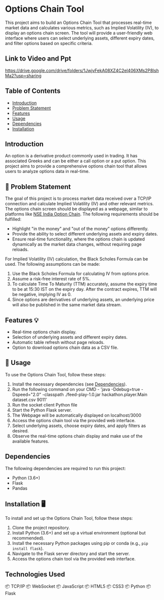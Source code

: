# Options Chain Tool

This project aims to build an Options Chain Tool that processes real-time market data and calculates various metrics, such as Implied Volatility (IV), to display an options chain screen. The tool will provide a user-friendly web interface where users can select underlying assets, different expiry dates, and filter options based on specific criteria.

## Link to Video and Ppt
https://drive.google.com/drive/folders/1JwjvFekA08XZ4C2eI406XMs2P8lshMa2?usp=sharing

## Table of Contents

- [Introduction](#introduction)
- [Problem Statement](#problem-statement)
- [Features](#features)
- [Usage](#usage)
- [Dependencies](#dependencies)
- [Installation](#installation)


## Introduction

An option is a derivative product commonly used in trading. It has associated Greeks and can be either a call option or a put option. This project aims to provide a comprehensive options chain tool that allows users to analyze options data in real-time.

## :dart: Problem Statement

The goal of this project is to process market data received over a TCP/IP connection and calculate Implied Volatility (IV) and other relevant metrics. The options chain screen should be displayed as a webpage, similar to platforms like [NSE India Option Chain](https://www.nseindia.com/option-chain). The following requirements should be fulfilled:

- Highlight "in the money" and "out of the money" options differently.
- Provide the ability to select different underlying assets and expiry dates.
- Ensure real-time functionality, where the options chain is updated dynamically as the market data changes, without requiring page reloads.

For Implied Volatility (IV) calculation, the Black Scholes Formula can be used. The following assumptions can be made:

1. Use the Black Scholes Formula for calculating IV from options price.
2. Assume a risk-free interest rate of 5%.
3. To calculate Time To Maturity (TTM) accurately, assume the expiry time to be at 15:30 IST on the expiry day. After the contract expires, TTM will be negative, implying IV as 0.
4. Since options are derivatives of underlying assets, an underlying price will also be published in the same market data stream.

## Features 💡

- Real-time options chain display.
- Selection of underlying assets and different expiry dates.
- Automatic table refresh without page reloads.
- Option to download options chain data as a CSV file.

## :checkered_flag: Usage

To use the Options Chain Tool, follow these steps:

1. Install the necessary dependencies (see [Dependencies](#dependencies)).
2. Run the following command on your CMD - 'java -Ddebug=true -Dspeed="2.0" -classpath ./feed-play-1.0.jar hackathon.player.Main dataset.csv 9011'
3. Run the socket client Python file
4. Start the Python Flask server.
5. The Webpage will be automatically displayed on localhost/3000
6. Access the options chain tool via the provided web interface.
7. Select underlying assets, choose expiry dates, and apply filters as desired.
8. Observe the real-time options chain display and make use of the available features.

## Dependencies

The following dependencies are required to run this project:

- Python (3.6+)
- Flask
- Pandas

## Installation 🖥

To install and set up the Options Chain Tool, follow these steps:

1. Clone the project repository.
2. Install Python (3.6+) and set up a virtual environment (optional but recommended).
3. Install the necessary Python packages using pip or conda (e.g., `pip install flask`).
4. Navigate to the Flask server directory and start the server.
5. Access the options chain tool via the provided web interface.

## Technologies Used

📦 TCP/IP
📦 WebSocket
📦 JavaScript
📦 HTML5
📦 CSS3
📦 Python
📦 Flask


